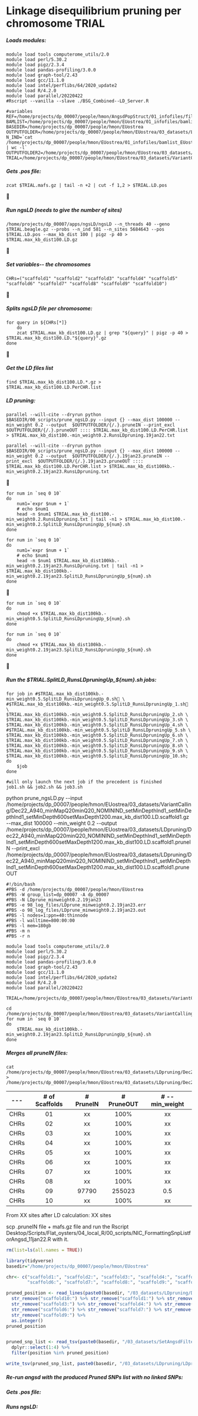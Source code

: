 Linkage disequilibrium pruning per chromosome TRIAL
================


##### Loads modules:

```
module load tools computerome_utils/2.0
module load perl/5.30.2
module load pigz/2.3.4
module load pandas-profiling/3.0.0
module load graph-tool/2.43
module load gcc/11.1.0
module load intel/perflibs/64/2020_update2
module load R/4.2.0
module load parallel/20220422
#Rscript --vanilla --slave ./BSG_Combined--LD_Server.R
```

```
#variables
REF=/home/projects/dp_00007/people/hmon/AngsdPopStruct/01_infofiles/fileOegenome10scaffoldC3G.fasta
BAMLIST=/home/projects/dp_00007/people/hmon/EUostrea/01_infofiles/bamlist_EUostrea.txt
BASEDIR=/home/projects/dp_00007/people/hmon/EUostrea
OUTPUTFOLDER=/home/projects/dp_00007/people/hmon/EUostrea/03_datasets/LDpruning
N_IND=`cat /home/projects/dp_00007/people/hmon/EUostrea/01_infofiles/bamlist_EUostrea.txt | wc -l`
OUTPUTFOLDER2=/home/projects/dp_00007/people/hmon/EUostrea/03_datasets/Trial
TRIAL=/home/projects/dp_00007/people/hmon/EUostrea/03_datasets/VariantCalling/Dec22_A940_minMapQ20minQ20_NOMININD_setMinDepthInd1_setMinDepthInd1_setMinDepth600setMaxDepth1200
```


##### Gets .pos file:
```
zcat $TRIAL.mafs.gz | tail -n +2 | cut -f 1,2 > $TRIAL.LD.pos
```
🤝
##### Run ngsLD (needs to give the number of sites)
```
/home/projects/dp_00007/apps/ngsLD/ngsLD --n_threads 40 --geno $TRIAL.beagle.gz --probs --n_ind 581 --n_sites 5684643 --pos $TRIAL.LD.pos --max_kb_dist 100 | pigz -p 40 >  $TRIAL.max_kb_dist100.LD.gz
```
🤝
##### Set variables-- the chromosomes
```
CHRs=("scaffold1" "scaffold2" "scaffold3" "scaffold4" "scaffold5" "scaffold6" "scaffold7" "scaffold8" "scaffold9" "scaffold10")
```
🤝
##### Splits ngsLD file per chromosome:
```
for query in ${CHRs[*]}
    do
    zcat $TRIAL.max_kb_dist100.LD.gz | grep "${query}" | pigz -p 40 > $TRIAL.max_kb_dist100.LD."${query}".gz
done
```
🤝
##### Get the LD files list
```
find $TRIAL.max_kb_dist100.LD.*.gz > $TRIAL.max_kb_dist100.LD.PerCHR.list
```
##### LD pruning:
```
parallel --will-cite --dryrun python $BASEDIR/00_scripts/prune_ngsLD.py --input {} --max_dist 100000 --min_weight 0.2 --output  $OUTPUTFOLDER/{/.}.pruneIN --print_excl  $OUTPUTFOLDER/{/.}.pruneOUT :::: $TRIAL.max_kb_dist100.LD.PerCHR.list > $TRIAL.max_kb_dist100.-min_weight0.2.RunsLDpruning.19jan22.txt
```

```
parallel --will-cite --dryrun python $BASEDIR/00_scripts/prune_ngsLD.py --input {} --max_dist 100000 --min_weight 0.2 --output  $OUTPUTFOLDER/{/.}.19jan23.pruneIN --print_excl  $OUTPUTFOLDER/{/.}.19jan23.pruneOUT :::: $TRIAL.max_kb_dist100.LD.PerCHR.list > $TRIAL.max_kb_dist100kb.-min_weight0.2.19jan23.RunsLDpruning.txt
```

🤝
```
for num in `seq 0 10`
do
    num1=`expr $num + 1`
    # echo $num1
    head -n $num1 $TRIAL.max_kb_dist100.-min_weight0.2.RunsLDpruning.txt | tail -n1 > $TRIAL.max_kb_dist100.-min_weight0.2.SplitLD_RunsLDpruningUp_${num}.sh
done
```
```
for num in `seq 0 10`
do
    num1=`expr $num + 1`
    # echo $num1
    head -n $num1 $TRIAL.max_kb_dist100kb.-min_weight0.2.19jan23.RunsLDpruning.txt | tail -n1 > $TRIAL.max_kb_dist100kb.-min_weight0.2.19jan23.SplitLD_RunsLDpruningUp_${num}.sh
done
```

🤝
```
for num in `seq 0 10`
do
    chmod +x $TRIAL.max_kb_dist100kb.-min_weight0.5.SplitLD_RunsLDpruningUp_${num}.sh
done
```

```
for num in `seq 0 10`
do
    chmod +x $TRIAL.max_kb_dist100kb.-min_weight0.2.19jan23.SplitLD_RunsLDpruningUp_${num}.sh
done
```

🤝
##### Run the $TRIAL.SplitLD_RunsLDpruningUp_${num}.sh jobs:
```
for job in #$TRIAL.max_kb_dist100kb.-min_weight0.5.SplitLD_RunsLDpruningUp_0.sh🤝 \
#$TRIAL.max_kb_dist100kb.-min_weight0.5.SplitLD_RunsLDpruningUp_1.sh🤝 \
$TRIAL.max_kb_dist100kb.-min_weight0.5.SplitLD_RunsLDpruningUp_2.sh \
$TRIAL.max_kb_dist100kb.-min_weight0.5.SplitLD_RunsLDpruningUp_3.sh \
$TRIAL.max_kb_dist100kb.-min_weight0.5.SplitLD_RunsLDpruningUp_4.sh \
#$TRIAL.max_kb_dist100kb.-min_weight0.5.SplitLD_RunsLDpruningUp_5.sh \
$TRIAL.max_kb_dist100kb.-min_weight0.5.SplitLD_RunsLDpruningUp_6.sh \
$TRIAL.max_kb_dist100kb.-min_weight0.5.SplitLD_RunsLDpruningUp_7.sh \
$TRIAL.max_kb_dist100kb.-min_weight0.5.SplitLD_RunsLDpruningUp_8.sh \
$TRIAL.max_kb_dist100kb.-min_weight0.5.SplitLD_RunsLDpruningUp_9.sh \
$TRIAL.max_kb_dist100kb.-min_weight0.5.SplitLD_RunsLDpruningUp_10.sh;
do
    $job
done
```
```
#will only launch the next job if the precedent is finished
job1.sh && job2.sh && job3.sh
```
python prune_ngsLD.py --input /home/projects/dp_00007/people/hmon/EUostrea/03_datasets/VariantCalling/Dec22_A940_minMapQ20minQ20_NOMININD_setMinDepthInd1_setMinDepthInd1_setMinDepth600setMaxDepth1200.max_kb_dist100.LD.scaffold1.gz --max_dist 100000 --min_weight 0.2 --output /home/projects/dp_00007/people/hmon/EUostrea/03_datasets/LDpruning/Dec22_A940_minMapQ20minQ20_NOMININD_setMinDepthInd1_setMinDepthInd1_setMinDepth600setMaxDepth1200.max_kb_dist100.LD.scaffold1.pruneIN --print_excl /home/projects/dp_00007/people/hmon/EUostrea/03_datasets/LDpruning/Dec22_A940_minMapQ20minQ20_NOMININD_setMinDepthInd1_setMinDepthInd1_setMinDepth600setMaxDepth1200.max_kb_dist100.LD.scaffold1.pruneOUT

```
#!/bin/bash
#PBS -d /home/projects/dp_00007/people/hmon/EUostrea
#PBS -W group_list=dp_00007 -A dp_00007
#PBS -N LDprune_minweight0.2.19jan23
#PBS -e 98_log_files/LDprune_minweight0.2.19jan23.err
#PBS -o 98_log_files/LDprune_minweight0.2.19jan23.out
#PBS -l nodes=1:ppn=40:thinnode
#PBS -l walltime=800:00:00
#PBS -l mem=180gb
#PBS -m n
#PBS -r n

module load tools computerome_utils/2.0
module load perl/5.30.2
module load pigz/2.3.4
module load pandas-profiling/3.0.0
module load graph-tool/2.43
module load gcc/11.1.0
module load intel/perflibs/64/2020_update2
module load R/4.2.0
module load parallel/20220422

TRIAL=/home/projects/dp_00007/people/hmon/EUostrea/03_datasets/VariantCalling/Dec22_A940_minMapQ20minQ20_NOMININD_setMinDepthInd1_setMinDepthInd1_setMinDepth600setMaxDepth1200

cd /home/projects/dp_00007/people/hmon/EUostrea/03_datasets/VariantCalling
for num in `seq 0 10`
do
    $TRIAL.max_kb_dist100kb.-min_weight0.2.19jan23.SplitLD_RunsLDpruningUp_${num}.sh
done

```
##### Merges all pruneIN files:
```
cat /home/projects/dp_00007/people/hmon/EUostrea/03_datasets/LDpruning/Dec22*.pruneIN > /home/projects/dp_00007/people/hmon/EUostrea/03_datasets/LDpruning/Dec22.LD.AllCHRs.min_weight0.5.pruneIN
```

| --- | # of Scaffolds | # PruneIN  | # PruneOUT | # --min_weight |
| :---: | :---: | :---: | :---: |:---: |
| CHRs | 01 | xx | 100% | xx |
| CHRs | 02 | xx | 100% | xx |
| CHRs | 03 | xx | 100% | xx |
| CHRs | 04 | xx | 100% | xx |
| CHRs | 05 | xx | 100% | xx |
| CHRs | 06 | xx | 100% | xx |
| CHRs | 07 | xx | 100% | xx |
| CHRs | 08 | xx | 100% | xx |
| CHRs | 09 | 97790 | 255023 | 0.5 |
| CHRs | 10 | xx | 100% | xx |


From XX  sites after LD calculation: XX sites

scp .pruneIN file + mafs.gz file and run the Rscript Desktop/Scripts/Flat_oysters/04_local_R/00_scripts/NIC_FormattingSnpListforAngsd_11jan22.R with it.





```R
rm(list=ls(all.names = TRUE))

library(tidyverse)
basedir="/home/projects/dp_00007/people/hmon/EUostrea"  

chr<- c("scaffold1:", "scaffold2:", "scaffold3:", "scaffold4:", "scaffold5:",
        "scaffold6:", "scaffold7:", "scaffold8:", "scaffold9:", "scaffold10:")

pruned_position <- read_lines(paste0(basedir, "/03_datasets/LDpruning/Dec22.LD.AllCHRs.min_weight0.5.pruneIN")) %>% 
  str_remove("scaffold10:") %>% str_remove("scaffold1:") %>% str_remove("scaffold2:") %>% 
  str_remove("scaffold3:") %>% str_remove("scaffold4:") %>% str_remove("scaffold5:") %>%
  str_remove("scaffold6:") %>% str_remove("scaffold7:") %>% str_remove("scaffold8:") %>%
  str_remove("scaffold9:") %>% 
  as.integer()
pruned_position


pruned_snp_list <- read_tsv(paste0(basedir, "/03_datasets/SetAngsdFilters/Jan23_A940_minMapQ20minQ20_NOMININD_setMinDepthInd1_setMinDepthInd1_setMinDepth600setMaxDepth1200.mafs.gz"))%>%
  dplyr::select(1:4) %>%
  filter(position %in% pruned_position)

write_tsv(pruned_snp_list, paste0(basedir, "/03_datasets/LDpruning/LDprunedlist_rightmafs_AllCHRs.min_weight0.5_23jan23"), col_names = F)
```

##### Re-run angsd with the produced Pruned SNPs list with no linked SNPs:



##### Gets .pos file:
##### Runs ngsLD:
